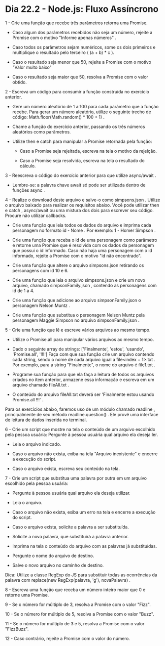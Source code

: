 # Dia 22.2 - Node.js: Fluxo Assíncrono

1 - Crie uma função que recebe três parâmetros retorna uma Promise.

- Caso algum dos parâmetros recebidos não seja um número, rejeite a Promise com o motivo "Informe apenas números" .

- Caso todos os parâmetros sejam numéricos, some os dois primeiros e multiplique o resultado pelo terceiro ( (a + b) * c ).

- Caso o resultado seja menor que 50, rejeite a Promise com o motivo "Valor muito baixo"

- Caso o resultado seja maior que 50, resolva a Promise com o valor obtido.


2 - Escreva um código para consumir a função construída no exercício anterior.

- Gere um número aleatório de 1 a 100 para cada parâmetro que a função recebe. Para gerar um número aleatório, utilize o seguinte trecho de código: Math.floor(Math.random() * 100 + 1) .

- Chame a função do exercício anterior, passando os três números aleatórios como parâmetros.

- Utilize then e catch para manipular a Promise retornada pela função:
    - Caso a Promise seja rejeitada, escreva na tela o motivo da rejeição.

    - Caso a Promise seja resolvida, escreva na tela o resultado do cálculo.


3 - Reescreva o código do exercício anterior para que utilize async/await .

- Lembre-se: a palavra chave await só pode ser utilizada dentro de funções async .


4 - Realize o download deste arquivo e salve-o como simpsons.json . Utilize o arquivo baixado para realizar os requisitos abaixo. Você pode utilizar then e catch , async/await ou uma mistura dos dois para escrever seu código. Procure não utilizar callbacks.

- Crie uma função que leia todos os dados do arquivo e imprima cada personagem no formato id - Nome . Por exemplo: 1 - Homer Simpson .

- Crie uma função que receba o id de uma personagem como parâmetro e retorne uma Promise que é resolvida com os dados da personagem que possui o id informado. Caso não haja uma personagem com o id informado, rejeite a Promise com o motivo "id não encontrado".

- Crie uma função que altere o arquivo simpsons.json retirando os personagens com id 10 e 6.

- Crie uma função que leia o arquivo simpsons.json e crie um novo arquivo, chamado simpsonFamily.json , contendo as personagens com id de 1 a 4.

- Crie uma função que adicione ao arquivo simpsonFamily.json o personagem Nelson Muntz .

- Crie uma função que substitua o personagem Nelson Muntz pela personagem Maggie Simpson no arquivo simpsonFamily.json .


5 - Crie uma função que lê e escreve vários arquivos ao mesmo tempo.

- Utilize o Promise.all para manipular vários arquivos ao mesmo tempo.

- Dado o seguinte array de strings: ['Finalmente', 'estou', 'usando', 'Promise.all', '!!!'] Faça com que sua função crie um arquivo contendo cada string, sendo o nome de cada arquivo igual a file<index + 1>.txt . Por exemplo, para a string "Finalmente", o nome do arquivo é file1.txt .

- Programe sua função para que ela faça a leitura de todos os arquivos criados no item anterior, armazene essa informação e escreva em um arquivo chamado fileAll.txt .

- O conteúdo do arquivo fileAll.txt deverá ser 'Finalmente estou usando Promise.all !!!' .


Para os exercícios abaixo, faremos uso de um módulo chamado readline , principalmente de seu método readline.question() . Ele provê uma interface de leitura de dados inserida no terminal.

6 - Crie um script que mostre na tela o conteúdo de um arquivo escolhido pela pessoa usuária:
Pergunte à pessoa usuária qual arquivo ela deseja ler.

- Leia o arquivo indicado.

- Caso o arquivo não exista, exiba na tela "Arquivo inexistente" e encerre a execução do script.

- Caso o arquivo exista, escreva seu conteúdo na tela.


7 - Crie um script que substitua uma palavra por outra em um arquivo escolhido pela pessoa usuária:

- Pergunte à pessoa usuária qual arquivo ela deseja utilizar.

- Leia o arquivo.

- Caso o arquivo não exista, exiba um erro na tela e encerre a execução do script.

- Caso o arquivo exista, solicite a palavra a ser substituída.

- Solicite a nova palavra, que substituirá a palavra anterior.

- Imprima na tela o conteúdo do arquivo com as palavras já substituídas.

- Pergunte o nome do arquivo de destino.

- Salve o novo arquivo no caminho de destino.

Dica: Utilize a classe RegExp do JS para substituir todas as ocorrências da palavra com replace(new RegExp(palavra, 'g'), novaPalavra) .

8 - Escreva uma função que receba um número inteiro maior que 0 e retorne uma Promise.

9 - Se o número for múltiplo de 3, resolva a Promise com o valor "Fizz".

10 - Se o número for múltiplo de 5, resolva a Promise com o valor "Buzz".

11 - Se o número for múltiplo de 3 e 5, resolva a Promise com o valor "FizzBuzz".

12 - Caso contrário, rejeite a Promise com o valor do número.
